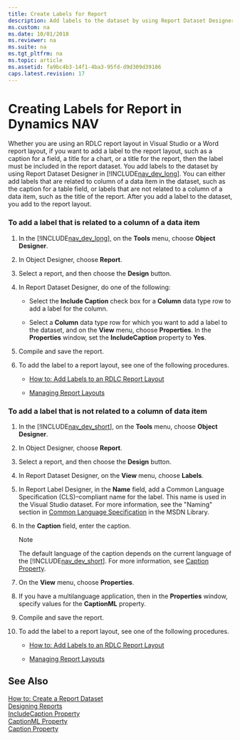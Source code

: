 ```yaml
---
title: Create Labels for Report
description: Add labels to the dataset by using Report Dataset Designer in development environment using RDLC report layout in Visual Studio or Word report layout. 
ms.custom: na
ms.date: 10/01/2018
ms.reviewer: na
ms.suite: na
ms.tgt_pltfrm: na
ms.topic: article
ms.assetid: fa9bc4b3-14f1-4ba3-95fd-d9d309d39186
caps.latest.revision: 17
---
```

# Creating Labels for Report in Dynamics NAV
Whether you are using an RDLC report layout in Visual Studio or a Word report layout, if you want to add a label to the report layout, such as a caption for a field, a title for a chart, or a title for the report, then the label must be included in the report dataset. You add labels to the dataset by using Report Dataset Designer in [!INCLUDE[nav_dev_long](includes/nav_dev_long_md.md)]. You can either add labels that are related to column of a data item in the dataset, such as the caption for a table field, or labels that are not related to a column of a data item, such as the title of the report. After you add a label to the dataset, you add to the report layout.  

### To add a label that is related to a column of a data item  

1.  In the [!INCLUDE[nav_dev_long](includes/nav_dev_long_md.md)], on the **Tools** menu, choose **Object Designer**.  

2.  In Object Designer, choose **Report**.  

3.  Select a report, and then choose the **Design** button.  

4.  In Report Dataset Designer, do one of the following:  

    -   Select the **Include Caption** check box for a **Column** data type row to add a label for the column.  

    -   Select a **Column** data type row for which you want to add a label to the dataset, and on the **View** menu, choose **Properties**. In the **Properties** window, set the **IncludeCaption** property to **Yes**.  

5.  Compile and save the report.  

6.  To add the label to a report layout, see one of the following procedures.  

    -   [How to: Add Labels to an RDLC Report Layout](How-to--Add-Labels-to-an-RDLC-Report-Layout.md)  

    -   [Managing Report Layouts](managing-report-layouts.md)  

### To add a label that is not related to a column of data item  

1.  In the [!INCLUDE[nav_dev_short](includes/nav_dev_short_md.md)], on the **Tools** menu, choose **Object Designer**.  

2.  In Object Designer, choose **Report**.  

3.  Select a report, and then choose the **Design** button.  

4.  In Report Dataset Designer, on the **View** menu, choose **Labels**.  

5.  In Report Label Designer, in the **Name** field, add a Common Language Specification \(CLS\)–compliant name for the label. This name is used in the Visual Studio dataset. For more information, see the "Naming" section in [Common Language Specification](https://go.microsoft.com/fwlink/?LinkId=193144) in the MSDN Library.  

6.  In the **Caption** field, enter the caption.  

    > [!NOTE]  
    >  The default language of the caption depends on the current language of the [!INCLUDE[nav_dev_short](includes/nav_dev_short_md.md)]. For more information, see [Caption Property](Caption-Property.md).  

7.  On the **View** menu, choose **Properties**.  

8.  If you have a multilanguage application, then in the **Properties** window, specify values for the **CaptionML** property.  

9. Compile and save the report.  

10. To add the label to a report layout, see one of the following procedures.  

    -   [How to: Add Labels to an RDLC Report Layout](How-to--Add-Labels-to-an-RDLC-Report-Layout.md)  

    -   [Managing Report Layouts](managing-report-layouts.md)  

## See Also  
 [How to: Create a Report Dataset](How-to--Create-a-Report-Dataset.md)   
 [Designing Reports](Designing-Reports.md)   
 [IncludeCaption Property](IncludeCaption-Property.md)   
 [CaptionML Property](CaptionML-Property.md)   
 [Caption Property](Caption-Property.md)
